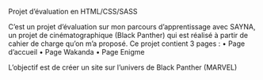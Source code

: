 Projet d’évaluation en HTML/CSS/SASS

C’est un projet d’évaluation sur mon parcours d’apprentissage avec SAYNA, un projet de cinématographique (Black Panther) qui est réalisé à partir de cahier de charge qu’on m’a proposé.
Ce projet contient 3 pages :
•	Page d’accueil
•	Page Wakanda
•	Page Enigme

L’objectif est de créer un site sur l’univers de Black Panther (MARVEL)
